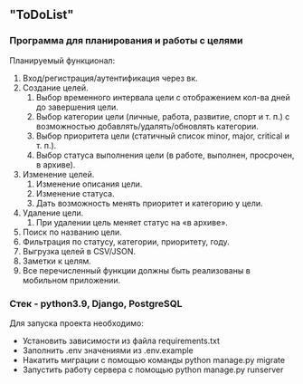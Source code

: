 ## "ToDoList"
### Программа для планирования и работы с целями

Планируемый функционал:
1. Вход/регистрация/аутентификация через вк.
2. Создание целей.
    1. Выбор временного интервала цели с отображением кол-ва дней до завершения цели.
    2. Выбор категории цели (личные, работа, развитие, спорт и т. п.) с возможностью добавлять/удалять/обновлять категории.
    3. Выбор приоритета цели (статичный список minor, major, critical и т. п.).
    4. Выбор статуса выполнения цели (в работе, выполнен, просрочен, в архиве).
3. Изменение целей.
    1. Изменение описания цели.
    2. Изменение статуса.
    3. Дать возможность менять приоритет и категорию у цели.
4. Удаление цели.
    1. При удалении цель меняет статус на «в архиве».
5. Поиск по названию цели.
6. Фильтрация по статусу, категории, приоритету, году.
7. Выгрузка целей в CSV/JSON.
8. Заметки к целям.
9. Все перечисленный функции должны быть реализованы в мобильном приложении.

### Стек - python3.9, Django, PostgreSQL

Для запуска проекта необходимо:
- Установить зависимости из файла requirements.txt
- Заполнить .env значениями из .env.example
- Накатить миграции с помощью команды python manage.py migrate
- Запустить работу сервера с помощью python manage.py runserver
